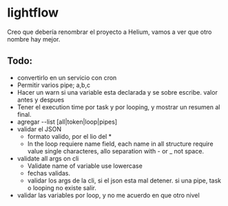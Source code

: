 # lightflow

Creo que debería renombrar el proyecto a Helium, vamos a ver que otro nombre hay mejor.

## Todo:

- convertirlo en un servicio con cron
- Permitir varios pipe; a,b,c
- Hacer un warn si una variable esta declarada y se sobre escribe. valor antes y despues
- Tener el execution time por task y por looping, y mostrar un resumen al final.
- agregar --list [all|token|loop|pipes]
- validar el JSON
	- formato valido, por el lio del *
	- In the loop requiere name field, each name in all structure require value single characteres, allo separation with - or _ not space.
- validate all args on cli
	- Validate name of variable use lowercase
	- fechas validas.
	- validar los args de la cli, si el json esta mal detener. si una pipe, task o looping no existe salir.
- validar las variables por loop, y no me acuerdo en que otro nivel
